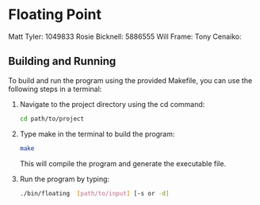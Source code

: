 #   Floating Point

Matt Tyler: 1049833
Rosie Bicknell: 5886555
Will Frame: 
Tony Cenaiko: 


## Building and Running


To build and run the program using the provided Makefile, you can use the following steps in a terminal:

1. Navigate to the project directory using the cd command:

    ```bash
    cd path/to/project
    ```

2. Type make in the terminal to build the program:

    ```bash
    make
    ```

    This will compile the program and generate the executable file.

3. Run the program by typing:

    ```bash
    ./bin/floating  [path/to/input] [-s or -d]
    ```

